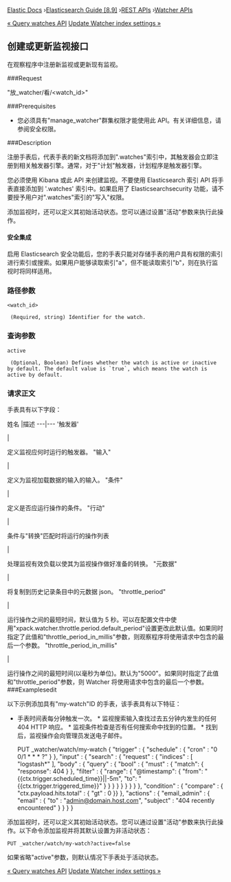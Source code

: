 

[Elastic Docs](/guide/) ›[Elasticsearch Guide [8.9]](index.md) ›[REST
APIs](rest-apis.md) ›[Watcher APIs](watcher-api.md)

[« Query watches API](watcher-api-query-watches.md) [Update Watcher index
settings »](watcher-api-update-settings.md)

## 创建或更新监视接口

在观察程序中注册新监视或更新现有监视。

###Request

"放_watcher/看/<watch_id>"

###Prerequisites

* 您必须具有"manage_watcher"群集权限才能使用此 API。有关详细信息，请参阅安全权限。

###Description

注册手表后，代表手表的新文档将添加到".watches"索引中，其触发器会立即注册到相关触发器引擎。通常，对于"计划"触发器，计划程序是触发器引擎。

您必须使用 Kibana 或此 API 来创建监视。不要使用 Elasticsearch 索引 API 将手表直接添加到 '.watches' 索引中。如果启用了 Elasticsearchsecurity 功能，请不要授予用户对".watches"索引的"写入"权限。

添加监视时，还可以定义其初始活动状态。您可以通过设置"活动"参数来执行此操作。

#### 安全集成

启用 Elasticsearch 安全功能后，您的手表只能对存储手表的用户具有权限的索引进行索引或搜索。如果用户能够读取索引"a"，但不能读取索引"b"，则在执行监视时将同样适用。

### 路径参数

`<watch_id>`

     (Required, string) Identifier for the watch. 

### 查询参数

`active`

     (Optional, Boolean) Defines whether the watch is active or inactive by default. The default value is `true`, which means the watch is active by default. 

### 请求正文

手表具有以下字段：

姓名 |描述 ---|--- '触发器'

|

定义监视应何时运行的触发器。   "输入"

|

定义为监视加载数据的输入的输入。   "条件"

|

定义是否应运行操作的条件。   "行动"

|

条件与"转换"匹配时将运行的操作列表

|

处理监视有效负载以使其为监视操作做好准备的转换。   "元数据"

|

将复制到历史记录条目中的元数据 json。   "throttle_period"

|

运行操作之间的最短时间，默认值为 5 秒。可以在配置文件中使用"xpack.watcher.throttle.period.default_period"设置更改此默认值。如果同时指定了此值和"throttle_period_in_millis"参数，则观察程序将使用请求中包含的最后一个参数。   "throttle_period_in_millis"

|

运行操作之间的最短时间(以毫秒为单位)。默认为"5000"。如果同时指定了此值和"throttle_period"参数，则 Watcher 将使用请求中包含的最后一个参数。   ###Examplesedit

以下示例添加具有"my-watch"ID 的手表，该手表具有以下特征：

* 手表时间表每分钟触发一次。  * 监视搜索输入查找过去五分钟内发生的任何 404 HTTP 响应。  * 监视条件检查是否有任何搜索命中找到的位置。  * 找到后，监视操作会向管理员发送电子邮件。

    
    
    PUT _watcher/watch/my-watch
    {
      "trigger" : {
        "schedule" : { "cron" : "0 0/1 * * * ?" }
      },
      "input" : {
        "search" : {
          "request" : {
            "indices" : [
              "logstash*"
            ],
            "body" : {
              "query" : {
                "bool" : {
                  "must" : {
                    "match": {
                       "response": 404
                    }
                  },
                  "filter" : {
                    "range": {
                      "@timestamp": {
                        "from": "{{ctx.trigger.scheduled_time}}||-5m",
                        "to": "{{ctx.trigger.triggered_time}}"
                      }
                    }
                  }
                }
              }
            }
          }
        }
      },
      "condition" : {
        "compare" : { "ctx.payload.hits.total" : { "gt" : 0 }}
      },
      "actions" : {
        "email_admin" : {
          "email" : {
            "to" : "admin@domain.host.com",
            "subject" : "404 recently encountered"
          }
        }
      }
    }

添加监视时，还可以定义其初始活动状态。您可以通过设置"活动"参数来执行此操作。以下命令添加监视并将其默认设置为非活动状态：

    
    
    PUT _watcher/watch/my-watch?active=false

如果省略"active"参数，则默认情况下手表处于活动状态。

[« Query watches API](watcher-api-query-watches.md) [Update Watcher index
settings »](watcher-api-update-settings.md)
